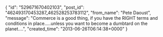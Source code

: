  {
   "id": "529671670402103",
   "post_id": "462493170453287_462528253783112",
   "from_name": "Pete Daoust",
   "message": "Commerce is a good thing, if you have the RIGHT terms and conditions in place.....unless you want to become a dumbtard on the planet....",
   "created_time": "2013-06-26T06:14:38+0000"
 }
